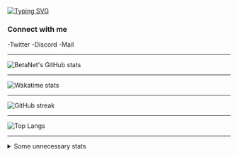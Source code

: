 <!--                                                                -->
<!--    File: README.md                                             -->
<!--                                                                -->
<!--    Created on Thu Aug 26 2021 12:11:26                         -->
<!--    by Felix Hollitzer (BetaNet)                                -->
<!--                                                                -->
<!--    Copyright (c) 2021 Felix Hollitzer. All rights reserved.    -->
<!--                                                                -->
<!--                                                                -->
[![Typing SVG](https://readme-typing-svg.herokuapp.com?size=24&lines=Hi+there+%C2%AF%5C_(%E3%83%84)_%2F%C2%AF;I'm+BetaNet)](https://git.io/typing-svg)

### Connect with me
-Twitter
-Discord
-Mail

---

![BetaNet's GitHub stats](https://github-readme-stats.vercel.app/api?username=betanet2001&show_icons=true&theme=merko&hide_border=true&count_private=true)

---

![Wakatime stats](https://github-readme-stats.vercel.app/api/wakatime?username=betanet2001&theme=merko&hide_border=true)

---

![GitHub streak](https://github-readme-streak-stats.herokuapp.com?user=betanet2001&theme=merko&hide_border=true)

---

![Top Langs](https://github-readme-stats.vercel.app/api/top-langs/?username=betanet2001&theme=merko&hide_border=true)

---

<details>
<summary>Some unnecessary stats</summary>
    <br/>
    <img src="https://raw.github.com/betanet2001/betanet2001/stable/img/metrics.plugin.achievements.svg">
    <br/>
    <img src="https://raw.github.com/betanet2001/betanet2001/stable/img/metrics.plugin.habits.svg">
    <br/>
    <img src="https://raw.github.com/betanet2001/betanet2001/stable/img/metrics.plugin.isocalendar.svg">
    <br/>
    <img src="https://raw.github.com/betanet2001/betanet2001/stable/img/metrics.plugin.lines.svg">
    <!--Skyline excedes content size limit-->
    <!--
    <br/>
    <img src="https://raw.github.com/betanet2001/betanet2001/stable/img/metrics.plugin.skyline.svg">
    -->
    <br/>
    <img src="https://raw.github.com/betanet2001/betanet2001/stable/img/metrics.plugin.support.svg">
    <br/>
    <!--
    <img src="https://raw.github.com/betanet2001/betanet2001/stable/img/metrics.terminal.svg">
    <br/>
    -->
    <img src="https://raw.github.com/betanet2001/betanet2001/stable/img/metrics.plugin.activity.svg">
    <br/>
</details>

